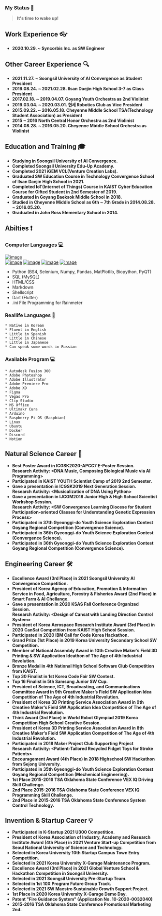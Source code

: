 ### My Status 📢
 > **It's time to wake up!**

## Work Experience 👓
  * **2020.10.29. ~ Syncorbis Inc. as SW Engineer**

## Other Career Experience 🔍
  * **2021.11.27. ~  Soongsil University of AI Convergence as Student President**
  * **2019.08.24. ~ 2021.02.28. Ilsan Daejin High School 3-7 as Class President**
  * **2017.02.18. ~ 2019.04.07. Goyang Youth Orchestra as 2nd Violinist**
  * **2019.03.04. ~ 2020.03.01. 현세 Robotics Club as Vice President**
  * **2015.09.22. ~ 2016.05.18. Cheyenne Middle School TSA(Technology Student Association) as President**
  * **2015 ~ 2016 North Central Honor Orchestra as 2nd Violinist**
  * **2014.08.28. ~ 2016.05.20. Cheyenne Middle School Orchestra as Violinist**

## Education and Training 🎓
  * **Studying in Soongsil University of AI Convergence.**
  * **Completed Soongsil University Edu-Up Academy.**
  * **Completed 2021 iGEM VCL(Venture Creation Labs).**
  * **Graduated SW Education Course in Technology Convergence School of Ilsan Daejin High School in 2021.**
  * **Completed IoT(Internet of Things) Course in KAIST Cyber Education Course for Gifted Student in 2nd Semester of 2019.**
  * **Graduated in Goyang Baeksok Middle School in 2018.**
  * **Studied in Cheyenne Middle School as 6th ~ 7th Grade in 2014.08.28. ~ 2016.05.20.**
  * **Graduated in John Ross Elementary School in 2014.**

## Abilties ❗
   ### Computer Languages 💻
   [![image](https://user-images.githubusercontent.com/51695816/147419796-36d983d7-b9af-4691-8918-e7f3cab87993.png)](https://www.ibm.com/docs/en/i/7.3?topic=languages-c-c)\
   [![image](https://user-images.githubusercontent.com/51695816/147419722-9c8d8f7c-ee34-49b8-aed4-edcf6e820238.png)](https://docs.microsoft.com/en-us/dotnet/csharp/) [![image](https://user-images.githubusercontent.com/51695816/147419732-2100e7fb-bb87-4a90-854d-ae4b880ba1fc.png)](https://docs.unity3d.com/Manual/index.html) [![image](https://user-images.githubusercontent.com/51695816/147419736-a06540bf-1579-4ab3-804e-892e936a8940.png)](https://docs.microsoft.com/en-us/visualstudio/ide/create-csharp-winform-visual-studio?view=vs-2022) [![image](https://user-images.githubusercontent.com/51695816/147419781-403a99a3-7963-4d61-819e-ac01273509e5.png)](https://docs.microsoft.com/en-us/windows/apps/winui/winui3/)
   * Python (BS4, Selenium, Numpy, Pandas, MatPlotlib, Biopython, PyQT)
   * SQL (MySQL)
   * HTML/CSS
   * Markdown
   * Shellscript
   * Dart (Flutter)
   * .ini File Programming for Rainmeter
    
  ### Reallife Languages 💬
    * Native in Korean
    * Fluent in English
    * Little in Spanish
    * Little in Chinese
    * Little in Japanese
    * Can speak some words in Russian

  ### Available Program 💻
    * Autodesk Fusion 360
    * Adobe Photoshop
    * Adobe Illustrator
    * Adobe Premiere Pro
    * Adobe XD
    * Figma
    * Vegas Pro
    * Clip Studio
    * MS Office
    * Ultimakr Cura
    * Arduino
    * Raspberry Pi OS (Raspbian)
    * Linux
    * Ubuntu
    * Docker
    * Discord
    * Notion

## Natural Science Career 🔬
  * **Best Poster Award in ICGSK2020-APCC7 E-Poster Session.\
    Research Activity: <DNA Music, Composing Biological Music via AI Programming>**
  * **Participated in KAIST YOUTH Scientist Camp of 2019 2nd Semester.**
  * **Gave a presentation in ICGSK2019 Next Generation Session.\
    Research Activity: \<Musicalization of DNA Using Python\>**
  * **Gave a presentation in IJCGM2018 Junior High & High School Scientist Workshop Session.\
    Research Activity: \<SW Convergence Learning Diocese for Student Participation-oriented Classes for Understanding Genetic Expression Process\>**
  * **Participated in 37th Gyeonggi-do Youth Science Exploration Contest Goyang Regional Competition (Convergence Science).**
  * **Participated in 36th Gyeonggi-do Youth Science Exploration Contest (Convergence Science).**
  * **Participated in 36th Gyeonggi-do Youth Science Exploration Contest Goyang Regional Competition (Convergence Science).**

## Engineering Career 🛠️
  * **Excellence Award (3rd Place) in 2021 Soongsil University AI Convergence Competition.**
  * **President of Korea Agency of Education, Promotion & Information Service in Food, Agriculture, Forestry & Fisheries Award (2nd Place) in Smart Farm & AI Chellange.**
  * **Gave a presentation in 2020 KSAS Fall Conference Organized Session.\
    Research Activity: \<Design of Cansat with Landing Direction Control System\>**
  * **President of Korea Aerospace Research Institute Award (3rd Place) in 2020 CanSat Competition from KAIST High School Session.**
  * **Participated in 2020 IBM Call for Code Korea Hackathon.**
  * **Grand Prize (1st Place) in 2019 Korea University Secondary School SW Competition.**
  * **Member of National Assembly Award in 10th Creative Maker’s Field 3D Printing & SW Application Ideathon of The Age of 4th Industrial Revolution.**
  * **Bronze Medal in 4th National High School Software Club Competition from KAIST.**
  * **Top 30 Finalist in 1st Korea Code Fair SW Contest.**
  * **Top 16 Finalist in 5th Samsung Junior SW Cup.**
  * **President of Science, ICT, Broadcasting, and Communications Committee Award in 9th Creative Maker’s Field SW Application Idea Competition of The Age of 4th Industrial Revolution.**
  * **President of Korea 3D Printing Service Association Award in 9th Creative Maker’s Field SW Application Idea Competition of The Age of 4th Industrial Revolution.**
  * **Think Award (3rd Place) in World Robot Olympiad 2019 Korea Competition High School Creative Session.**
  * **President of Korea 3D Printing Service Association Award in 8th Creative Maker’s Field SW Application Competition of The Age of 4th Industrial Revolution.**
  * **Participated in 2018 Maker Project Club Supporting Project\
    Research Activity: \<Patient-Tailored Recycled Fidget Toys for Stroke Patients\>**
  * **Encouragement Award (4th Place) in 2018 Highschool SW Hackathon from Sejong University.**
  * **Participated in 35th Gyeonggi-do Youth Science Exploration Contest Goyang Regional Competition (Mechenical Engineering).**
  * **1st Place 2015-2016 TSA Oklahoma State Conference VEX IQ Driving Skill Challenge.**
  * **2nd Place 2015-2016 TSA Oklahoma State Conference VEX IQ Programming Skill Challenge.**
  * **2nd Place in 2015-2016 TSA Oklahoma State Conference System Control Technology.**
  
## Invention & Startup Career 💡
  * **Participated in K-Startup 2021 U300 Competition.**
  * **President of Korea Association of Industry, Academy and Research Institute Award (4th Place) in 2021 Venture Start-up Competition from Seoul National University of Science and Technology.**
  * **Selected in Korea University 10th Startup Campus Town Entry Competition.**
  * **Selected in 2021 Korea University X-Garage Maintenance Program.**
  * **Excellence Award (3rd Place) in 2021 Global Venture School & Hackathon Competition in Soongsil University.**
  * **Selected in 2021 Soongsil University Pre-Startup Team.**
  * **Selected in 1st 10X Program Future Group Track.**
  * **Selected in 2021 SW Maestro Sustainable Growth Support Project.**
  * **1st Place in 2020 Korea University X-Garage Demo Day.**
  * **Patent "Fire Guidance System" (Application No. 10-2020-0032040)**
  * **2015-2016 TSA Oklahoma State Conference Promotional Marketing 2nd.**


<!--
**hse09021/hse09021** is a ✨ _special_ ✨ repository because its `README.md` (this file) appears on your GitHub profile.

Here are some ideas to get you started:

- 🔭 I’m currently working on ...
- 🌱 I’m currently learning ...
- 👯 I’m looking to collaborate on ...
- 🤔 I’m looking for help with ...
- 💬 Ask me about ...
- 📫 How to reach me: ...
- 😄 Pronouns: ...
- ⚡ Fun fact: ...
-->
